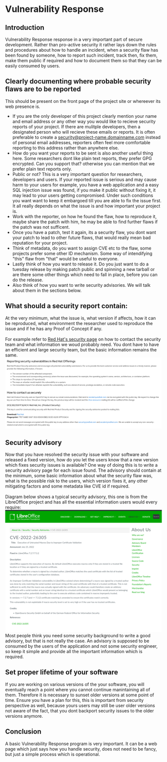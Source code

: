 # Vulnerability Response

## Introduction
Vulnerability Response response in a very important part of secure development. Rather than pro-active security it rather lays down the rules and procedures about how to handle an incident, when a security flaw has been found by someone, how to report such incident, track then, fix them, make them public if required and how to document them so that they can be easily consumed by users.

## Clearly documenting where probable security flaws are to be reported
This should be present on the front page of the project site or whereever its web presence is. 
- If you are the only developer of this project clearly mention your name and email address or any other way you would like to recieve security reports of your project. If there are mulitple developers, then a designated person who will recieve these emails or reports. It is often preferable to create a <security@project-name.domainname.com> instead of personal email addresses, reporters often feel more comfortable reporting to this address rather than anywhere else.
- How do you want your reports to be sent is also another useful thing here. Some researchers dont like plain text reports, they prefer GPG encrypted. Can you support that? otherwise you can mention that we prefer plain text reports only. 
- Public or not? This is a very important question for researchers, developers and users. If your reported issue is serious and may cause harm to your users for example, you have a web application and a easy SQL injection issue was found, if you make it public without fixing it, it may lead to your users getting compromised. Under such conditions you want want to keep it embargoed till you are able to fix the issue first. It all really depends on what the issue is and how important your project is.
- Work with the reporter, on how he found the flaw, how to reproduce it, maybe share the patch with him, he may be able to find further flaws if the patch was not sufficent. 
- Once you have a patch, test it again, its a security flaw, you dont want your patch to lead to other future flaws, that would really mean bad reputation for your project.
- Think of metadata, do you want to assign CVE etc to the flaw, some projects prefer some other ID mechanism. Some way of intendifying "this" flaw from "that" would be useful to everyone.
- Lastly think of how you want to release it. Do you just want to do a tuesday release by making patch public and spinning a new tarball or are there some other things which need to fall in place, before you can do the release.
- Also think of how you want to write security advisories. We will talk about them in the sections below.

## What should a security report contain:
At the very minimum, what the issue is, what version if affects, how it can be reproduced, what environment the researcher used to reproduce the issue and if he has any Proof of Concept if any. \
\
For example refer to [Red Hat's security page](https://access.redhat.com/security/team/contact) on how to contact the security team and what information we woud probably need. You dont have to have an efficient and large security team, but the basic information remains the same.
<kbd>
![Red Hat Security Advisory](../images/rh-security.png)</kbd>

## Security advisory
Now that you have resolved the security issue with your software and released a fixed version, how do you let the users know that a new version which fixes security issues is available? One way of doing this is to write a security advisory page for each issue found. The advisory should contain at the minimum, some basic information about what the security flaw was, what is the possible risk to the users, which version fixes it, any other mitigating factors and some metadata like CVE id if required.\
\
Diagram below shows a typical security advisory, this one is from the LibreOffice project and has all the essential information users would every require:
![Libreoffice advisory](../images/libre.png)
Most people think you need some security background to write a good advisory, but that is not really the case. An advisory is supposed to be consumed by the users of the application and not some security engineer, so keep it simple and provide all the important information which is required.

## Set proper lifetime of your software
If you are working on various versions of the your software, you will eventually reach a point where you cannot continue manintaining all of them. Therefore it is necessary to sunset older versions at some point of time. Ensure you have a plan for this, this is important from security perspective as well, because yours users may still be user older versions not aware of the fact, that you dont backport security issues to the older versions anymore.

## Conclusion
A basic Vulnerability Response program is very important. It can be a web page which just says how you handle security, does not need to be fancy, but just a simple process which is operational.
